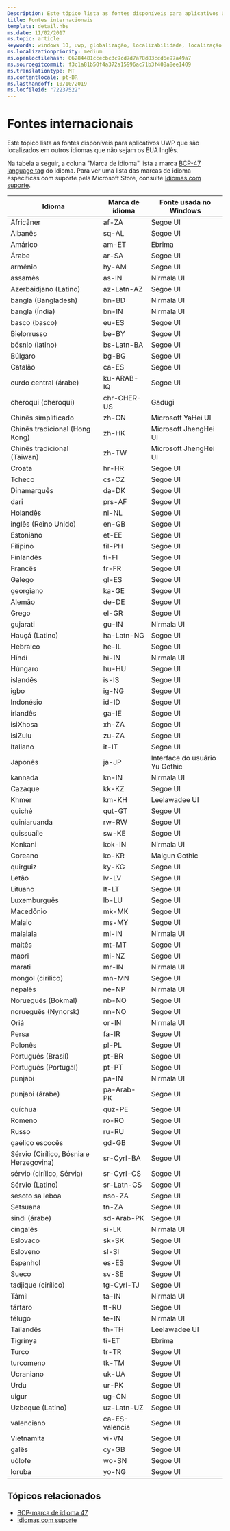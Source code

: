 ```yaml
---
Description: Este tópico lista as fontes disponíveis para aplicativos UWP que são localizados em outros idiomas que não sejam os EUA Inglês.
title: Fontes internacionais
template: detail.hbs
ms.date: 11/02/2017
ms.topic: article
keywords: windows 10, uwp, globalização, localizabilidade, localização
ms.localizationpriority: medium
ms.openlocfilehash: 06284481ccecbc3c9cd7d7a78d83ccd6e97a49a7
ms.sourcegitcommit: f3c1a81b50f4a372a15996ac71b3f408a8ee1409
ms.translationtype: MT
ms.contentlocale: pt-BR
ms.lasthandoff: 10/10/2019
ms.locfileid: "72237522"
---
```

# <a name="international-fonts"></a>Fontes internacionais

Este tópico lista as fontes disponíveis para aplicativos UWP que são localizados em outros idiomas que não sejam os EUA Inglês.

Na tabela a seguir, a coluna "Marca de idioma" lista a marca [BCP-47 language tag](https://go.microsoft.com/fwlink/p/?linkid=227302) do idioma. Para ver uma lista das marcas de idioma específicas com suporte pela Microsoft Store, consulte [Idiomas com suporte](../../publish/supported-languages.md).

| Idioma | Marca de idioma | Fonte usada no Windows |
| --------- | ----------- | -------------------- |
| Africâner | af-ZA | Segoe UI |
| Albanês | sq-AL | Segoe UI |
| Amárico | am-ET | Ebrima |
| Árabe | ar-SA | Segoe UI |
| armênio | hy-AM | Segoe UI |
| assamês | as-IN | Nirmala UI |
| Azerbaidjano (Latino) | az-Latn-AZ | Segoe UI |
| bangla (Bangladesh) | bn-BD | Nirmala UI |
| bangla (Índia) | bn-IN | Nirmala UI |
| basco (basco) | eu-ES | Segoe UI |
| Bielorrusso | be-BY | Segoe UI |
| bósnio (latino) | bs-Latn-BA | Segoe UI |
| Búlgaro | bg-BG | Segoe UI |
| Catalão | ca-ES | Segoe UI |
| curdo central (árabe) | ku-ARAB-IQ | Segoe UI |
| cheroqui (cheroqui) | chr-CHER-US | Gadugi |
| Chinês simplificado | zh-CN | Microsoft YaHei UI |
| Chinês tradicional (Hong Kong) | zh-HK | Microsoft JhengHei UI |
| Chinês tradicional (Taiwan) | zh-TW | Microsoft JhengHei UI |
| Croata | hr-HR | Segoe UI |
| Tcheco | cs-CZ | Segoe UI |
| Dinamarquês | da-DK | Segoe UI |
| dari | prs-AF | Segoe UI |
| Holandês | nl-NL | Segoe UI |
| inglês (Reino Unido) | en-GB | Segoe UI |
| Estoniano | et-EE | Segoe UI |
| Filipino | fil-PH | Segoe UI |
| Finlandês | fi-FI | Segoe UI |
| Francês | fr-FR | Segoe UI |
| Galego | gl-ES | Segoe UI |
| georgiano | ka-GE | Segoe UI |
| Alemão | de-DE | Segoe UI |
| Grego | el-GR | Segoe UI |
| gujarati | gu-IN | Nirmala UI |
| Hauçá (Latino) | ha-Latn-NG | Segoe UI |
| Hebraico | he-IL | Segoe UI |
| Híndi | hi-IN | Nirmala UI |
| Húngaro | hu-HU | Segoe UI |
| islandês | is-IS | Segoe UI |
| igbo | ig-NG | Segoe UI |
| Indonésio | id-ID | Segoe UI |
| irlandês | ga-IE | Segoe UI |
| isiXhosa | xh-ZA | Segoe UI |
| isiZulu | zu-ZA | Segoe UI |
| Italiano | it-IT | Segoe UI |
| Japonês | ja-JP | Interface do usuário Yu Gothic |
| kannada | kn-IN | Nirmala UI |
| Cazaque | kk-KZ | Segoe UI |
| Khmer | km-KH | Leelawadee UI |
| quiché | qut-GT | Segoe UI |
| quiniaruanda | rw-RW | Segoe UI |
| quissuaíle | sw-KE | Segoe UI |
| Konkani | kok-IN | Nirmala UI |
| Coreano | ko-KR | Malgun Gothic |
| quirguiz | ky-KG | Segoe UI |
| Letão | lv-LV | Segoe UI |
| Lituano | lt-LT | Segoe UI |
| Luxemburguês | lb-LU | Segoe UI |
| Macedônio | mk-MK | Segoe UI |
| Malaio | ms-MY | Segoe UI |
| malaiala | ml-IN | Nirmala UI |
| maltês | mt-MT | Segoe UI |
| maori | mi-NZ | Segoe UI |
| marati | mr-IN | Nirmala UI |
| mongol (cirílico) | mn-MN | Segoe UI |
| nepalês | ne-NP | Nirmala UI |
| Norueguês (Bokmal) | nb-NO | Segoe UI |
| norueguês (Nynorsk) | nn-NO | Segoe UI |
| Oriá | or-IN | Nirmala UI |
| Persa | fa-IR | Segoe UI |
| Polonês | pl-PL | Segoe UI |
| Português (Brasil) | pt-BR | Segoe UI |
| Português (Portugal) | pt-PT | Segoe UI |
| punjabi | pa-IN | Nirmala UI |
| punjabi (árabe) | pa-Arab-PK | Segoe UI |
| quíchua | quz-PE | Segoe UI |
| Romeno | ro-RO | Segoe UI |
| Russo | ru-RU | Segoe UI |
| gaélico escocês | gd-GB | Segoe UI |
| Sérvio (Cirílico, Bósnia e Herzegovina) | sr-Cyrl-BA | Segoe UI |
| sérvio (cirílico, Sérvia) | sr-Cyrl-CS | Segoe UI |
| Sérvio (Latino) | sr-Latn-CS | Segoe UI |
| sesoto sa leboa | nso-ZA | Segoe UI |
| Setsuana | tn-ZA | Segoe UI |
| sindi (árabe) | sd-Arab-PK | Segoe UI |
| cingalês | si-LK | Nirmala UI |
| Eslovaco | sk-SK | Segoe UI |
| Esloveno | sl-SI | Segoe UI |
| Espanhol | es-ES | Segoe UI |
| Sueco | sv-SE | Segoe UI |
| tadjique (cirílico) | tg-Cyrl-TJ | Segoe UI |
| Tâmil | ta-IN | Nirmala UI |
| tártaro | tt-RU | Segoe UI |
| télugo | te-IN | Nirmala UI |
| Tailandês | th-TH | Leelawadee UI |
| Tigrinya | ti-ET | Ebrima |
| Turco | tr-TR | Segoe UI |
| turcomeno | tk-TM | Segoe UI |
| Ucraniano | uk-UA | Segoe UI |
| Urdu | ur-PK | Segoe UI |
| uigur | ug-CN | Segoe UI |
| Uzbeque (Latino) | uz-Latn-UZ | Segoe UI |
| valenciano | ca-ES-valencia | Segoe UI |
| Vietnamita | vi-VN | Segoe UI |
| galês | cy-GB | Segoe UI |
| uólofe | wo-SN | Segoe UI |
| Ioruba | yo-NG | Segoe UI |

## <a name="related-topics"></a>Tópicos relacionados

* [BCP-marca de idioma 47](https://go.microsoft.com/fwlink/p/?linkid=227302)
* [Idiomas com suporte](../../publish/supported-languages.md)
